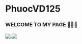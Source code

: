# PhuocVD125
### WELCOME TO MY PAGE 👋👋👋

<a href="https://github.com/PhuocVD125/Product_Management_SpringMVC">
  <!-- Change the `github-readme-stats.anuraghazra1.vercel.app` to `github-readme-stats.vercel.app`  -->
  <img align="center" src="https://github-readme-stats.anuraghazra1.vercel.app/api/pin/?username=PhuocVD125&repo=Club_Web_SpringMVC&theme=radical" />
</a>    
<a href="https://github.com/PhuocVD125/SpringBoot_Restful_Demo">
  <!-- Change the `github-readme-stats.anuraghazra1.vercel.app` to `github-readme-stats.vercel.app`  -->
  <img align="center" src="https://github-readme-stats.anuraghazra1.vercel.app/api/pin/?username=PhuocVD125&repo=SpringBoot_Restful_Demo&theme=gruvbox" />
</a>  
